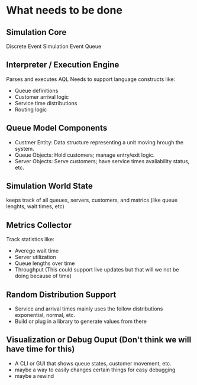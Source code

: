 # What needs to be done

## Simulation Core
Discrete Event Simulation
Event Queue

## Interpreter / Execution Engine
Parses and executes AQL
Needs to support language constructs like:
* Queue definitions
* Customer arrival logic
* Service time distributions
* Routing logic

## Queue Model Components
* Custmer Entity: Data structure representing a unit moving hrough the system.
* Queue Objects: Hold customers; manage entry/exit logic.
* Server Objects: Serve customers; have service times avaliability status, etc.

## Simulation World State
keeps track of all queues, servers, customers, and matrics (like queue lenghts, wait times, etc)

## Metrics Collector
Track statistics like:
* Averege wait time
* Server utilization
* Queue lengths over time
* Throughput
(This could support live updates but that will we not be doing because of time)

## Random Distribution Support
* Service and arrival times mainly uses the follow distributions exponential, normal, etc.
* Build or plug in a library to generate values from there

## Visualization or Debug Ouput (Don't think we will have time for this)
* A CLI or GUI that shows queue states, customer movement, etc.
* maybe a way to easily changes certain things for easy debugging
* maybe a rewind